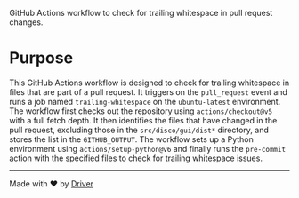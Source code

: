 <!--------------------------------------------------------------------------------->
<!-- IMPORTANT: This file is auto-generated by Driver (https://driver.ai). -------->
<!-- Manual edits may be overwritten on future commits. --------------------------->
<!--------------------------------------------------------------------------------->

GitHub Actions workflow to check for trailing whitespace in pull request changes.

# Purpose
This GitHub Actions workflow is designed to check for trailing whitespace in files that are part of a pull request. It triggers on the `pull_request` event and runs a job named `trailing-whitespace` on the `ubuntu-latest` environment. The workflow first checks out the repository using `actions/checkout@v5` with a full fetch depth. It then identifies the files that have changed in the pull request, excluding those in the `src/disco/gui/dist*` directory, and stores the list in the `GITHUB_OUTPUT`. The workflow sets up a Python environment using `actions/setup-python@v6` and finally runs the `pre-commit` action with the specified files to check for trailing whitespace issues.

---
Made with ❤️ by [Driver](https://www.driver.ai/)